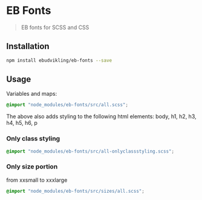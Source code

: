 # EB Fonts

> EB fonts for SCSS and CSS

## Installation

```bash
npm install ebudvikling/eb-fonts --save
```

## Usage

Variables and maps:

```scss
@import "node_modules/eb-fonts/src/all.scss";
```

The above also adds styling to the following html elements: body, h1, h2, h3, h4, h5, h6, p

### Only class styling

```scss
@import "node_modules/eb-fonts/src/all-onlyclassstyling.scss";
```


### Only size portion

from xxsmall to xxxlarge

```scss
@import "node_modules/eb-fonts/src/sizes/all.scss";
```
